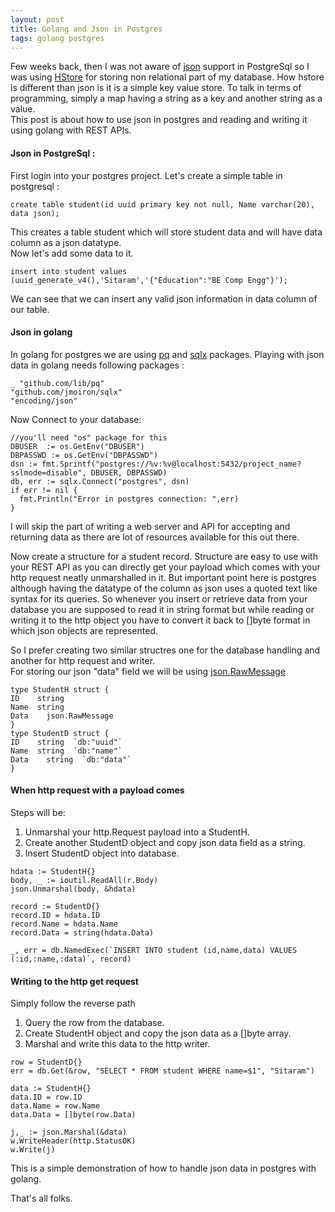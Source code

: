 ```yaml
---
layout: post
title: Golang and Json in Postgres
tags: golang postgres
---
```


Few weeks back, then I was not aware of [json](http://www.postgresql.org/docs/current/static/functions-json.html) support in PostgreSql so I was using [HStore](http://www.postgresql.org/docs/current/static/hstore.html) for storing non relational part of my database. How hstore is different than json is it is a simple key value store. To talk in terms of programming, simply a map having a string as a key and another string as a value.    
This post is about how to use json in postgres and reading and writing it using golang with REST APIs.    

<!--more-->    

#### Json in PostgreSql :
First login into your postgres project.
Let's create a simple table in postgresql :    

```
create table student(id uuid primary key not null, Name varchar(20), data json);
```

This creates a table student which will store student data and will have data column as a json datatype.    
Now let's add some data to it.

```
insert into student values (uuid_generate_v4(),'Sitaram','{"Education":"BE Comp Engg"}');
```

We can see that we can insert any valid json information in data column of our table.

#### Json in golang
In golang for postgres we are using [pq](https://github.com/lib/pq) and [sqlx](https://github.com/jmoiron/sqlx) packages.
Playing with json data in golang needs following packages : 

```
_ "github.com/lib/pq"
"github.com/jmoiron/sqlx"
"encoding/json"
```

Now Connect to your database: 

```
//you'll need "os" package for this
DBUSER  := os.GetEnv("DBUSER")
DBPASSWD := os.GetEnv("DBPASSWD")
dsn := fmt.Sprintf("postgres://%v:%v@localhost:5432/project_name?sslmode=disable", DBUSER, DBPASSWD)
db, err := sqlx.Connect("postgres", dsn)
if err != nil {
  fmt.Println("Error in postgres connection: ",err)
}
```

I will skip the part of writing a web server and API for accepting and returning data as there are lot of resources available for this out there.

Now create a structure for a student record. Structure are easy to use with your REST API as you can directly get your payload which comes with your http request neatly unmarshalled in it.
But important point here is postgres although having the datatype of the column as json uses a quoted text like syntax for its queries. So whenever you insert or retrieve data from your database you are supposed to read it in string format but while reading or writing it to the http object you have to convert it back to []byte format in which json objects are represented.

So I prefer creating two similar structres one for the database handling and another for http request and writer.    
For storing our json "data" field we will be using [json.RawMessage](https://golang.org/pkg/encoding/json/#RawMessage)


```
type StudentH struct {	
ID    string  
Name  string
Data	json.RawMessage	
}
type StudentD struct {	
ID    string  `db:"uuid"` 
Name  string  `db:"name"`
Data	string  `db:"data"`
}
```

#### When http request with a payload comes
Steps will be: 
1. Unmarshal your http.Request payload into a StudentH.
2. Create another StudentD object and copy json data field as a string.
3. Insert StudentD object into database.    

```
hdata := StudentH{}
body, _ := ioutil.ReadAll(r.Body)
json.Unmarshal(body, &hdata)

record := StudentD{}
record.ID = hdata.ID
record.Name = hdata.Name
record.Data = string(hdata.Data)

_, err = db.NamedExec(`INSERT INTO student (id,name,data) VALUES (:id,:name,:data)`, record)
```

#### Writing to the http get request

Simply follow the reverse path
1. Query the row from the database.
2. Create StudentH object and copy the json data as a []byte array.
3. Marshal and write this data to the http writer.

```
row = StudentD{}
err = db.Get(&row, "SELECT * FROM student WHERE name=$1", "Sitaram")

data := StudentH{}
data.ID = row.ID
data.Name = row.Name
data.Data = []byte(row.Data)

j,_ := json.Marshal(&data)
w.WriteHeader(http.StatusOK)
w.Write(j)
```
This is a simple demonstration of how to handle json data in postgres with golang.


That's all folks.





